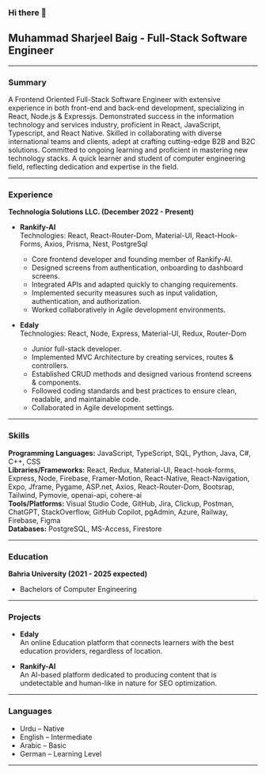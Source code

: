### Hi there 👋

<!--
**Sharjeelbaig/sharjeelbaig** is a ✨ _special_ ✨ repository because its `README.md` (this file) appears on your GitHub profile.

Here are some ideas to get you started:

- 🔭 I’m currently working on ...
- 🌱 I’m currently learning ...
- 👯 I’m looking to collaborate on ...
- 🤔 I’m looking for help with ...
- 💬 Ask me about ...
- 📫 How to reach me: ...
- 😄 Pronouns: ...
- ⚡ Fun fact: ...
-->

## Muhammad Sharjeel Baig - Full-Stack Software Engineer


<!--![Muhammad Sharjeel Baig(1)](https://github.com/Sharjeelbaig/sharjeelbaig/assets/29815204/9b7a6e3c-f840-449d-822e-9ab5849f2fba)-->

---

### Summary
A Frontend Oriented Full-Stack Software Engineer with extensive experience in both front-end and back-end development, specializing in React, Node.js & Expressjs. Demonstrated success in the information technology and services industry, proficient in React, JavaScript, Typescript, and React Native. Skilled in collaborating with diverse international teams and clients, adept at crafting cutting-edge B2B and B2C solutions. Committed to ongoing learning and proficient in mastering new technology stacks. A quick learner and student of computer engineering field, reflecting dedication and expertise in the field.

---

### Experience

**Technologia Solutions LLC. (December 2022 - Present)**

- **Rankify-AI**  
  Technologies: React, React-Router-Dom, Material-UI, React-Hook-Forms, Axios, Prisma, Nest, PostgreSql  
  - Core frontend developer and founding member of Rankify-AI.
  - Designed screens from authentication, onboarding to dashboard screens.
  - Integrated APIs and adapted quickly to changing requirements.
  - Implemented security measures such as input validation, authentication, and authorization.
  - Worked collaboratively in Agile development environments.

- **Edaly**  
  Technologies: React, Node, Express, Material-UI, Redux, Router-Dom  
  - Junior full-stack developer.
  - Implemented MVC Architecture by creating services, routes & controllers.
  - Established CRUD methods and designed various frontend screens & components.
  - Followed coding standards and best practices to ensure clean, readable, and maintainable code.
  - Collaborated in Agile development settings.

---

### Skills

**Programming Languages:** JavaScript, TypeScript, SQL, Python, Java, C#, C++, CSS  
**Libraries/Frameworks:** React, Redux, Material-UI, React-hook-forms, Express, Node, Firebase, Framer-Motion, React-Native, React-Navigation, Expo, Jframe, Pygame, ASP.net, Axios, React-Router-Dom, Bootsrap, Tailwind, Pymovie, openai-api, cohere-ai  
**Tools/Platforms:** Visual Studio Code, GitHub, Jira, Clickup, Postman, ChatGPT, StackOverflow, GitHub Copilot, pgAdmin, Azure, Railway, Firebase, Figma  
**Databases:** PostgreSQL, MS-Access, Firestore  

---

### Education

**Bahria University (2021 - 2025 expected)**  
- Bachelors of Computer Engineering

---

### Projects

- **Edaly**  
  An online Education platform that connects learners with the best education providers, regardless of location.

- **Rankify-AI**  
  An AI-based platform dedicated to producing content that is undetectable and human-like in nature for SEO optimization.

---

### Languages

- Urdu – Native
- English – Intermediate
- Arabic – Basic
- German – Learning Level

---
